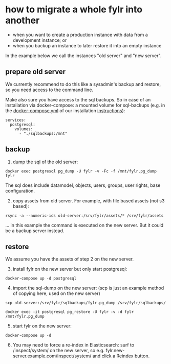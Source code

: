 # how to migrate a whole fylr into another

* when you want to create a production instance with data from a development instance; or
* when you backup an instance to later restore it into an empty instance

In the example below we call the instances "old server" and "new server".

## prepare old server

We currently recommend to do this like a sysadmin's backup and restore, so you need access to the command line.

Make also sure you have access to the sql backups. So in case of an installation via docker-compose: a mounted volume for sql-backups (e.g. in the [docker-compose.yml](https://github.com/programmfabrik/fylr-install/blob/main/docker/docker-compose.yml#L34) of our installation [instructions](https://github.com/programmfabrik/fylr-install/blob/main/docker/README.md)):
```
services:
  postgresql:
    volumes:
      - "./sqlbackups:/mnt"
```

## backup

1. dump the sql of the old server:
```
docker exec postgresql pg_dump -U fylr -v -Fc -f /mnt/fylr.pg_dump fylr
```

The sql does include datamodel, objects, users, groups, user rights, base configuration.

2. copy assets from old server. For example, with file based assets (not s3 based):
```
rsync -a --numeric-ids old-server:/srv/fylr/assets/* /srv/fylr/assets
```
  ... in this example the command is executed on the new server. But it could be a backup server instead.

## restore

We assume you have the assets of step 2 on the new server.

3. install fylr on the new server but only start postgresql:
```
docker-compose up -d postgresql
```

4. import the sql-dump on the new server: (scp is just an example method of copying here, used on the new server)
```
scp old-server:/srv/fylr/sqlbackups/fylr.pg_dump /srv/fylr/sqlbackups/

docker exec -it postgresql pg_restore -U fylr -v -d fylr /mnt/fylr.pg_dump
```

5. start fylr on the new server:
```
docker-compose up -d
```

6. You may need to force a re-index in Elasticsearch: surf to /inspect/system/ on the new server, so e.g. fylr.new-server.example.com/inspect/system/ and click a Reindex button.
